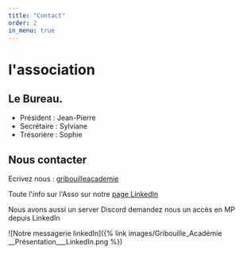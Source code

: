 ```yaml
---
title: "Contact"
order: 2
in_menu: true
---
```

# l'association 

## Le Bureau. 

* Président : Jean-Pierre
* Secrétaire : Sylviane
* Trésorière : Sophie

## Nous contacter

Ecrivez nous : [gribouilleacademie](mailto:gribouille@academie.com)

Toute l'info sur l'Asso sur notre [page LinkedIn](https://www.linkedin.com/company/gribouille-acad-mie)

Nous avons aussi un server Discord demandez nous un accès en MP depuis LinkedIn

![Notre messagerie linkedIn]({% link images/Gribouille_Académie __Présentation___LinkedIn.png %}) 
